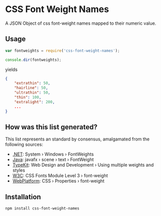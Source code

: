 # CSS Font Weight Names

A JSON Object of css font-weight names mapped to their numeric value.

## Usage

``` js
var fontweights = require('css-font-weight-names');

console.dir(fontweights);
```

yields

``` json
{
    "extrathin": 50,
    "hairline": 50,
    "ultrathin": 50,
    "thin": 100,
    "extralight": 200,
	...
}
```

## How was this list generated?

This list represents an standard by consensus, amalgamated from the following sources:

- [.NET]: System › Windows › FontWeights
- [Java]: javafx › scene › text › FontWeight
- [TypeKit]: Web Design and Development › Using multiple weights and styles
- [W3C]: CSS Fonts Module Level 3 › font-weight
- [WebPlatform]: CSS › Properties › font-weight

## Installation

```sh
npm install css-font-weight-names
```

[.NET]: https://msdn.microsoft.com/en-us/library/system.windows.fontweights(v=vs.110).aspx
[Java]: https://docs.oracle.com/javafx/2/api/javafx/scene/text/FontWeight.html
[TypeKit]: http://help.typekit.com/customer/portal/articles/6855-using-multiple-weights-and-styles
[W3C]: http://www.w3.org/TR/css3-fonts/#font-weight-prop
[WebPlatform]: https://docs.webplatform.org/wiki/css/properties/font-weight
